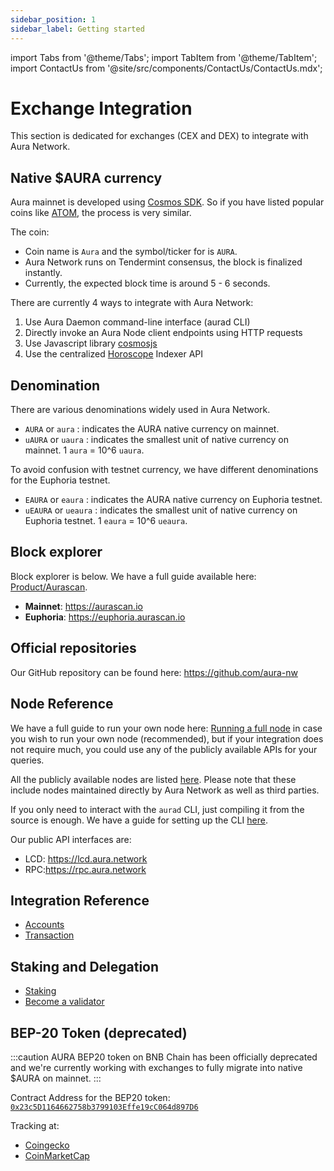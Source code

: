 ```yaml
---
sidebar_position: 1
sidebar_label: Getting started
---
```


import Tabs from '@theme/Tabs';
import TabItem from '@theme/TabItem';
import ContactUs from '@site/src/components/ContactUs/ContactUs.mdx';

# Exchange Integration

This section is dedicated for exchanges (CEX and DEX) to integrate with Aura Network.

## Native $AURA currency

Aura mainnet is developed using [Cosmos SDK](https://v1.cosmos.network/sdk). So if you have listed popular coins like [ATOM](https://www.coingecko.com/en/coins/cosmos-hub), the process is very similar.

The coin:

- Coin name is `Aura` and the symbol/ticker for is `AURA`.
- Aura Network runs on Tendermint consensus, the block is finalized instantly. 
- Currently, the expected block time is around 5 - 6 seconds.

There are currently 4 ways to integrate with Aura Network:

1. Use Aura Daemon command-line interface (aurad CLI)
2. Directly invoke an Aura Node client endpoints using HTTP requests
3. Use Javascript library [cosmosjs](https://github.com/cosmos/cosmjs)
4. Use the centralized [Horoscope](../../product/horoscope/index.md) Indexer API

## Denomination
There are various denominations widely used in Aura Network.

- `AURA` or `aura` : indicates the AURA native currency on mainnet.
- `uAURA` or `uaura` : indicates the smallest unit of native currency on mainnet. 1 `aura` = 10^6 `uaura`.

To avoid confusion with testnet currency, we have different denominations for the Euphoria testnet.

- `EAURA` or `eaura` : indicates the AURA native currency on Euphoria testnet.
- `uEAURA` or `ueaura` : indicates the smallest unit of native currency on Euphoria testnet. 1 `eaura` = 10^6 `ueaura`.


## Block explorer

Block explorer is below. We have a full guide available here: [Product/Aurascan](../../product/aurascan).

- **Mainnet**: https://aurascan.io
- **Euphoria**: https://euphoria.aurascan.io

## Official repositories

Our GitHub repository can be found here: https://github.com/aura-nw

## Node Reference

We have a full guide to run your own node here: [Running a full node](../../validator/running-a-fullnode.md) in case you
wish to run your own node (recommended), but if your integration does not require much, you could use any of the publicly 
available APIs for your queries.

All the publicly available nodes are listed [here](../../developer/getting-started/networks-info/cosmos-info). Please note that
these include nodes maintained directly by Aura Network as well as third parties.

If you only need to interact with the `aurad` CLI, just compiling it from the source is enough. We have a guide for setting up 
the CLI [here](../../developer/getting-started/env-setup#install-aura-deamon).

Our public API interfaces are:
* LCD: https://lcd.aura.network
* RPC:https://rpc.aura.network

## Integration Reference

- [Accounts](./accounts.md)
- [Transaction](./transaction.md)

## Staking and Delegation

- [Staking](../../overview/start/staking.md)
- [Become a validator](../../validator/running-a-validator.md) 


## BEP-20 Token (deprecated)
:::caution
AURA BEP20 token on BNB Chain has been officially deprecated and we're currently working with exchanges to fully 
migrate into native $AURA on mainnet.
:::

Contract Address for the BEP20 token: [`0x23c5D1164662758b3799103Effe19cC064d897D6`](https://bscscan.com/address/0x23c5D1164662758b3799103Effe19cC064d897D6)

Tracking at:
- [Coingecko](https://www.coingecko.com/en/coins/aura-network)
- [CoinMarketCap](https://coinmarketcap.com/currencies/aura-network/)


<ContactUs />